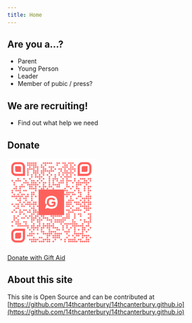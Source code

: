 ```yaml
---
title: Home
---
```



## Are you a...?

- Parent
- Young Person 
- Leader
- Member of pubic / press?

## We are recruiting!

- Find out what help we need

## Donate


<img src="dotnate-14th.png" width="200" height="200" />

[Donate with Gift Aid](https://www.givey.com/14thcanterburyscoutgroup)

## About this site

This site is Open Source and can be contributed at [https://github.com/14thcanterbury/14thcanterbury.github.io](https://github.com/14thcanterbury/14thcanterbury.github.io)

